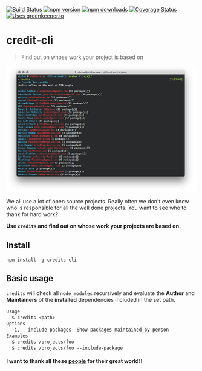 [![Build Status](http://img.shields.io/travis/stefanjudis/credits-cli.svg?style=flat)](https://travis-ci.org/stefanjudis/credits-cli) [![npm version](http://img.shields.io/npm/v/credits-cli.svg?style=flat)](https://www.npmjs.org/package/credits-cli) [![npm downloads](http://img.shields.io/npm/dm/credits-cli.svg?style=flat)](https://www.npmjs.org/package/credits-cli) [![Coverage Status](http://img.shields.io/coveralls/stefanjudis/credits-cli.svg?style=flat)](https://coveralls.io/r/stefanjudis/credits-cli?branch=master) [![Uses greenkeeper.io](https://img.shields.io/badge/Uses-greenkeeper.io-green.svg)](http://greenkeeper.io/)

# credit-cli
> Find out on whose work your project is based on

![Screenshot](./screenshot.png)

We all use a lot of open source projects. Really often we don't even know who is responsible for all the well done projects. You want to see who to thank for hard work?

**Use `credits` and find out on whose work your projects are based on.**

## Install

```
npm install -g credits-cli
```

## Basic usage

`credits` will check all `node_modules` recursively and evaluate the **Author** and **Maintainers** of the **installed** dependencies included in the set path.

```
Usage
  $ credits <path>
Options
  -i, --include-packages  Show packages maintained by person
Examples
  $ credits /projects/foo
  $ credits /projects/foo --include-package
```

#### I want to thank all these [people](./THANKS.md) for their great work!!!
